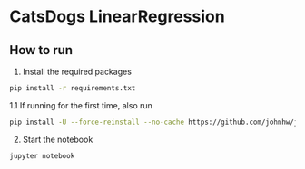 # CatsDogs LinearRegression

## How to run
1. Install the required packages
```bash
pip install -r requirements.txt
```
1.1 If running for the first time, also run
```bash
pip install -U --force-reinstall --no-cache https://github.com/johnhw/jhwutils/zipball/master
```
2. Start the notebook
```bash
jupyter notebook
```
